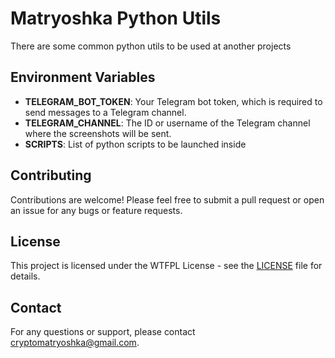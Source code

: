 # Matryoshka Python Utils

There are some common python utils to be used at another projects  

## Environment Variables

- **TELEGRAM_BOT_TOKEN**: Your Telegram bot token, which is required to send messages to a Telegram channel.
- **TELEGRAM_CHANNEL**: The ID or username of the Telegram channel where the screenshots will be sent.
- **SCRIPTS**: List of python scripts to be launched inside

## Contributing

Contributions are welcome! Please feel free to submit a pull request or open an issue for any bugs or feature requests.

## License

This project is licensed under the WTFPL License - see the [LICENSE](LICENSE) file for details.

## Contact

For any questions or support, please contact [cryptomatryoshka@gmail.com](mailto:cryptomatryoshka@gmail.com).
